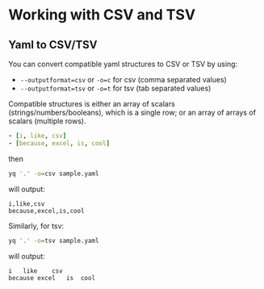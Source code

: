 # Working with CSV and TSV

## Yaml to CSV/TSV

You can convert compatible yaml structures to CSV or TSV by using:
- `--outputformat=csv` or `-o=c` for csv (comma separated values)
- `--outputformat=tsv` or `-o=t` for tsv (tab separated values)

Compatible structures is either an array of scalars (strings/numbers/booleans), which is a single row; or an array of arrays of scalars (multiple rows).

```yaml
- [i, like, csv]
- [because, excel, is, cool]
```

then

```bash
yq '.' -o=csv sample.yaml
```

will output:

```csv
i,like,csv
because,excel,is,cool
```

Similarly, for tsv:

```bash
yq '.' -o=tsv sample.yaml
```

will output:

```tsv
i	like	csv
because	excel	is	cool
```

